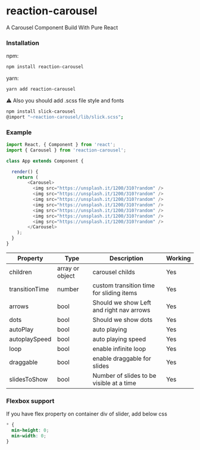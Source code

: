 # reaction-carousel

A Carousel Component Build With Pure React


### Installation
npm:
```bash
npm install reaction-carousel
```

yarn:
```bash
yarn add reaction-carousel
```

⚠️ Also you should add .scss file style and fonts 

```bash
npm install slick-carousel
@import "~reaction-carousel/lib/slick.scss";
```

### Example

```js
import React, { Component } from 'react';
import { Carousel } from 'reaction-carousel';

class App extends Component {

  render() {
    return (
        <Carousel>
          <img src="https://unsplash.it/1200/310?random" />
          <img src="https://unsplash.it/1200/310?random" />
          <img src="https://unsplash.it/1200/310?random" />
          <img src="https://unsplash.it/1200/310?random" />
          <img src="https://unsplash.it/1200/310?random" />
          <img src="https://unsplash.it/1200/310?random" />
          <img src="https://unsplash.it/1200/310?random" />
        </Carousel>
    );
  }
}

```

|    Property    | Type |          Description          | Working |
| -------------  | ---- |          -----------          | ------- |
| children  | array or object | carousel childs | Yes |
| transitionTime  | number | custom transition time for sliding items | Yes |
| arrows         | bool | Should we show Left and right nav arrows | Yes |
| dots         | bool | Should we show dots | Yes |
| autoPlay         | bool | auto playing | Yes |
| autoplaySpeed         | bool | auto playing speed | Yes |
| loop         | bool | enable infinite loop | Yes |
| draggable         | bool | enable draggable for slides | Yes |
| slidesToShow         | bool | Number of slides to be visible at a time | Yes |

### Flexbox support
If you have flex property on container div of slider, add below css
```css
* {
  min-height: 0;
  min-width: 0;
}
```
